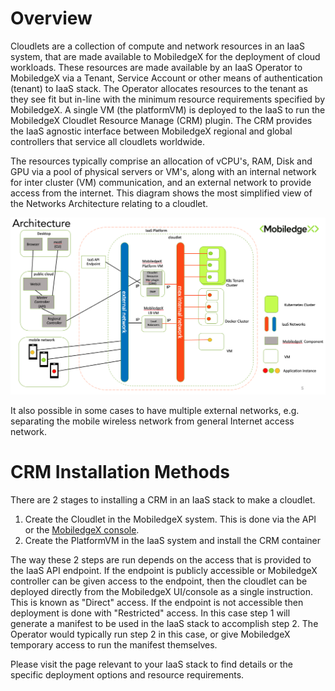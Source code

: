 # Overview

Cloudlets are a collection of compute and network resources in an IaaS system, that are made available to MobiledgeX for the deployment of cloud workloads. These resources are made available by an IaaS Operator to MobiledgeX via a Tenant, Service Account or other means of authentication (tenant) to IaaS stack. The Operator allocates resources to the tenant as they see fit but in-line with the minimum resource requirements specified by MobiledgeX. A single VM (the platformVM) is deployed to the IaaS to run the MobiledgeX Cloudlet Resource Manage (CRM) plugin.
The CRM provides the IaaS agnostic interface between MobiledgeX regional and global controllers that service all cloudlets worldwide. 

The resources typically comprise an allocation of vCPU's, RAM, Disk and GPU via a pool of physical servers or VM's, along with an internal network for inter cluster (VM) communication, and an external network to provide access from the internet. This diagram shows the most simplified view of the Networks Architecture relating to a cloudlet.

![Architecture](CRM-Architecture.png)

It also possible in some cases to have multiple external networks, e.g. separating the mobile wireless network from general Internet access network.

# CRM Installation Methods

There are 2 stages to installing a CRM in an IaaS stack to make a cloudlet.

1. Create the Cloudlet in the MobiledgeX system. This is done via the API or the [MobiledgeX console](console.mobiledgex.com).
2. Create the PlatformVM in the IaaS system and install the CRM container

The way these 2 steps are run depends on the access that is provided to the IaaS API endpoint. If the endpoint is publicly accessible or MobiledgeX controller can be given access to the endpoint, then the cloudlet can be deployed directly from the MobiledgeX UI/console as a single instruction. This is known as "Direct" access. If the endpoint is not accessible then deployment is done with "Restricted" access. In this case step 1 will generate a manifest to be used in the IaaS stack to accomplish step 2. The Operator would typically run step 2 in this case, or give MobiledgeX temporary access to run the manifest themselves.

Please visit the page relevant to your IaaS stack to find details or the specific deployment options and resource requirements.
